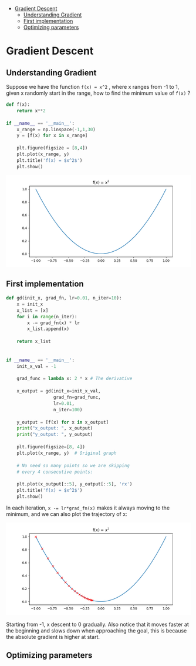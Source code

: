 <!--ts-->
   * [Gradient Descent](#gradient-descent)
      * [Understanding Gradient](#understanding-gradient)
      * [First implementation](#first-implementation)
      * [Optimizing parameters](#optimizing-parameters)

<!-- Added by: gil_diy, at: Fri 04 Feb 2022 11:40:21 IST -->

<!--te-->

# Gradient Descent


## Understanding Gradient

Suppose we have the function `f(x) = x^2` , where x ranges from -1 to 1, given x randomly start in the range, how to find the minimum value of `f(x)` ?

```python
def f(x):
	return x**2

if __name__ == '__main__':
	x_range = np.linspace(-1,1,30)
	y = [f(x) for x in x_range]

	plt.figure(figsize = [8,4])
	plt.plot(x_range, y)
	plt.title('f(x) = $x^2$')
	plt.show()
```

<p align="center"> <!-- style="width:400px;" -->
  <img src="images/machine-learning/gradient_descent_basic_function.png" title="tool tip here">
</p>



## First implementation

```python
def gd(init_x, grad_fn, lr=0.01, n_iter=10):
    x = init_x
    x_list = [x]
    for i in range(n_iter):
        x -= grad_fn(x) * lr
        x_list.append(x)

    return x_list


if __name__ == '__main__':
    init_x_val = -1
    
    grad_func = lambda x: 2 * x # The derivative

    x_output = gd(init_x=init_x_val,
                  grad_fn=grad_func,
                  lr=0.01,
                  n_iter=100)

    y_output = [f(x) for x in x_output]
    print("x_output: ", x_output)
    print("y_output: ", y_output)

    plt.figure(figsize=[8, 4])
    plt.plot(x_range, y)  # Original graph

    # No need so many points so we are skipping 
    # every 4 consecutive points:

    plt.plot(x_output[::5], y_output[::5], 'rx')
    plt.title('f(x) = $x^2$')
    plt.show()
```

In each iteration, `x -= lr*grad_fn(x)` makes it always moving to the minimum, and we can also plot the trajectory of x:

<p align="center"> <!-- style="width:400px;" -->
  <img src="images/machine-learning/gradient_descent_basic_function_2.png" title="tool tip here">
</p>

Starting from -1, x descent to 0 gradually. Also notice that it moves faster at the beginning and slows down when approaching the goal, this is because the absolute gradient is higher at start.

## Optimizing parameters

